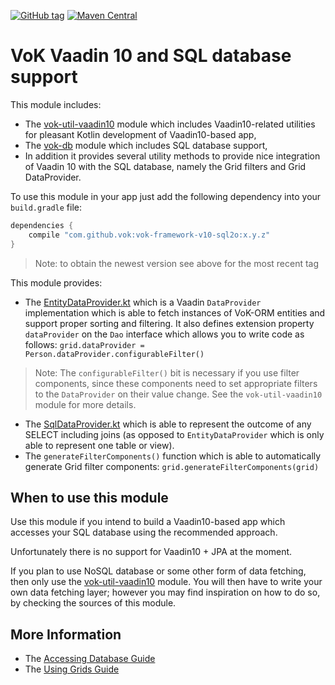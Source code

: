 [![GitHub tag](https://img.shields.io/github/tag/mvysny/vaadin-on-kotlin.svg)](https://github.com/mvysny/vaadin-on-kotlin/tags)
[![Maven Central](https://maven-badges.herokuapp.com/maven-central/eu.vaadinonkotlin/vok-framework-v10-sql20/badge.svg)](https://maven-badges.herokuapp.com/maven-central/eu.vaadinonkotlin/vok-framework-v10-sql2o)

# VoK Vaadin 10 and SQL database support

This module includes:
 
* The [vok-util-vaadin10](../vok-util-vaadin10) module which includes Vaadin10-related
utilities for pleasant Kotlin development of Vaadin10-based app,
* The [vok-db](../vok-db) module which includes SQL database support,
* In addition it provides several
utility methods to provide nice integration of Vaadin 10 with the SQL database, namely the
Grid filters and Grid DataProvider.

To use this module in your app just add the following dependency into your `build.gradle` file:

```groovy
dependencies {
    compile "com.github.vok:vok-framework-v10-sql2o:x.y.z"
}
```

> Note: to obtain the newest version see above for the most recent tag

This module provides:

* The [EntityDataProvider.kt](src/main/kotlin/com/github/vok/framework/sql2o/vaadin/EntityDataProvider.kt)
  which is a Vaadin `DataProvider` implementation which is able to fetch instances of VoK-ORM entities
  and support proper sorting and filtering. It also defines extension property `dataProvider` on the `Dao`
  interface which allows you to write code as follows: `grid.dataProvider = Person.dataProvider.configurableFilter()`

> Note: The `configurableFilter()` bit is necessary if you use filter components, since these components need to set
appropriate filters to the `DataProvider` on their value change. See the `vok-util-vaadin10` module for more details.

* The [SqlDataProvider.kt](src/main/kotlin/com/github/vok/framework/sql2o/vaadin/SqlDataProvider.kt) which
  is able to represent the outcome of any SELECT including joins (as opposed to `EntityDataProvider` which
  is only able to represent one table or view).
* The `generateFilterComponents()` function which is able to automatically generate Grid filter components:
  `grid.generateFilterComponents(grid)`

## When to use this module

Use this module if you intend to build a Vaadin10-based app which accesses your SQL database
using the recommended approach.

Unfortunately there is no support for Vaadin10 + JPA at the moment.

If you plan to use NoSQL database or some other form of data fetching, then only use the
[vok-util-vaadin10](../vok-util-vaadin10) module. You will then have to write your own data fetching
layer; however you may find inspiration on how to do so, by checking the sources of this module.

## More Information

* The [Accessing Database Guide](http://www.vaadinonkotlin.eu/databases-v10.html)
* The [Using Grids Guide](http://www.vaadinonkotlin.eu/grids-v10.html)
